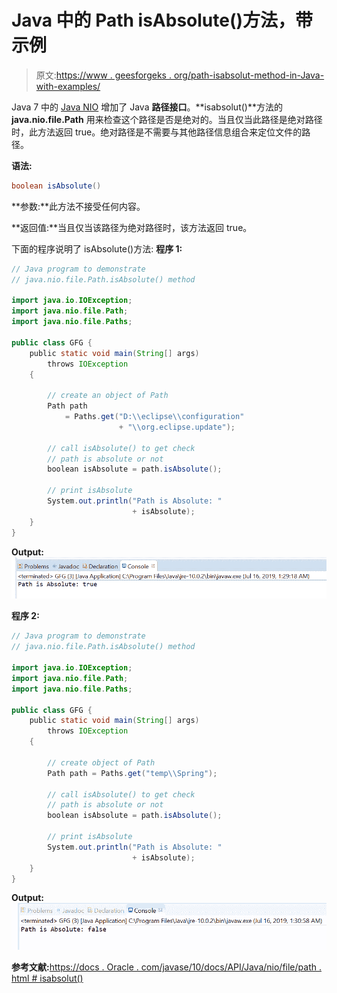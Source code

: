 # Java 中的 Path isAbsolute()方法，带示例

> 原文:[https://www . geesforgeks . org/path-isabsolut-method-in-Java-with-examples/](https://www.geeksforgeeks.org/path-isabsolute-method-in-java-with-examples/)

Java 7 中的 [Java NIO](https://www.geeksforgeeks.org/tag/java-nio-package/) 增加了 Java **路径接口**。**isabsolut()**方法的 **java.nio.file.Path** 用来检查这个路径是否是绝对的。当且仅当此路径是绝对路径时，此方法返回 true。绝对路径是不需要与其他路径信息组合来定位文件的路径。

**语法:**

```java
boolean isAbsolute()

```

**参数:**此方法不接受任何内容。

**返回值:**当且仅当该路径为绝对路径时，该方法返回 true。

下面的程序说明了 isAbsolute()方法:
**程序 1:**

```java
// Java program to demonstrate
// java.nio.file.Path.isAbsolute() method

import java.io.IOException;
import java.nio.file.Path;
import java.nio.file.Paths;

public class GFG {
    public static void main(String[] args)
        throws IOException
    {

        // create an object of Path
        Path path
            = Paths.get("D:\\eclipse\\configuration"
                        + "\\org.eclipse.update");

        // call isAbsolute() to get check
        // path is absolute or not
        boolean isAbsolute = path.isAbsolute();

        // print isAbsolute
        System.out.println("Path is Absolute: "
                           + isAbsolute);
    }
}
```

**Output:**[![](img/2f8c15bdf8b7f4effe14dd91f14669c0.png)](https://media.geeksforgeeks.org/wp-content/uploads/20190716013203/isAbsolute1.png)

**程序 2:**

```java
// Java program to demonstrate
// java.nio.file.Path.isAbsolute() method

import java.io.IOException;
import java.nio.file.Path;
import java.nio.file.Paths;

public class GFG {
    public static void main(String[] args)
        throws IOException
    {

        // create object of Path
        Path path = Paths.get("temp\\Spring");

        // call isAbsolute() to get check
        // path is absolute or not
        boolean isAbsolute = path.isAbsolute();

        // print isAbsolute
        System.out.println("Path is Absolute: "
                           + isAbsolute);
    }
}
```

**Output:**[![](img/afcb672ff3e4c2e590ebeede882dc06c.png)](https://media.geeksforgeeks.org/wp-content/uploads/20190716013221/isAbsolute2.png)

**参考文献:**[https://docs . Oracle . com/javase/10/docs/API/Java/nio/file/path . html # isabsolut()](https://docs.oracle.com/javase/10/docs/api/java/nio/file/Path.html#isAbsolute())
